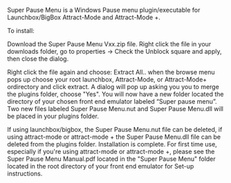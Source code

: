 Super Pause Menu is a Windows Pause menu plugin/executable for Launchbox/BigBox Attract-Mode and Attract-Mode +.

To install:

Download the Super Pause Menu Vxx.zip file. Right click the file in your downloads folder, go to properties -> Check the Unblock square and apply, then close the dialog.

Right click the file again and choose: Extract All.. when the browse menu pops up choose your root launchbox, Attract-Mode, or Attract-Mode+ ordirectory and click extract. A dialog will pop up asking you you to merge the plugins folder, choose "Yes".
You will now have a new folder located the directory of your chosen front end emulator labeled “Super pause menu”. 
Two new files labeled Super Pause Menu.nut and Super Pause Menu.dll will be placed in your plugins folder.  

If using launchbox/bigbox, the Super Pause Menu.nut file can be deleted, 
if using attract-mode or attract-mode + the Super Pause Menu.dll file can be deleted 
from the plugins folder.
Installation is complete.
For first time use, especially if you're using attract-mode or attract-mode +, please see the Super Pause Menu Manual.pdf located in the "Super Pause Menu" folder located in the root directory of your front end emulator for Set-up instructions.
